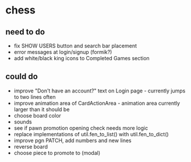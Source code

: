 # chess

## need to do
- fix SHOW USERS button and search bar placement
- error messages at login/signup (formik?)
- add white/black king icons to Completed Games section

## could do
- improve "Don't have an account?" text on Login page - currently jumps to two lines often
- improve animation area of CardActionArea - animation area currently larger than it should be
- choose board color
- sounds
- see if pawn promotion opening check needs more logic
- replace implementations of util.fen_to_list() with util.fen_to_dict()
- improve pgn PATCH, add numbers and new lines
- reverse board
- choose piece to promote to (modal)


